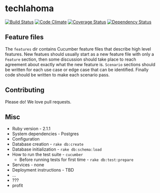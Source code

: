 # techlahoma

[![Build Status](https://travis-ci.org/techlahoma/techlahoma.png?branch=master)](https://travis-ci.org/techlahoma/techlahoma)
[![Code Climate](https://codeclimate.com/repos/52f48b37695680575a0062d4/badges/740ac521c17011d57196/gpa.png)](https://codeclimate.com/repos/52f48b37695680575a0062d4/feed)
[![Coverage Status](https://coveralls.io/repos/techlahoma/techlahoma/badge.png)](https://coveralls.io/r/techlahoma/techlahoma)
[![Dependency Status](https://gemnasium.com/techlahoma/techlahoma.png)](https://gemnasium.com/techlahoma/techlahoma)


## Feature files

The `features` dir contains Cucumber feature files that describe high level features.  New featues
should usually start as a new feature file with only a `Feature` section, then some discussion
should take place to reach agreement about exactly what the new feature is.  `Scenario` sections should
be written for each use case or edge case that can be identified.  Finally code should be written to
make each scenario pass.

## Contributing

Please do!  We love pull requests.

## Misc

- Ruby version - 2.1.1
- System dependencies - Postgres
- Configuration
- Database creation - `rake db:create`
- Database initialization - `rake db:schema:load`
- How to run the test suite - `cucumber`
  - Before running tests for first time - `rake db:test:prepare`
- Services - none
- Deployment instructions - TBD
- ...
- ???
- profit
